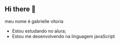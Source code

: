 ## Hi there 💙

 meu nome é gabrielle vitoria

 - Estou estudando no alura;
 - Estou me desenvolvendo na linguagem javaScript
